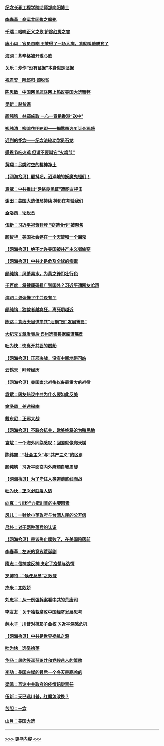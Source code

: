#### [纪念长春工程学院老师邹向阳博士](../pages/nsc993/n12585390.md?t=12020802) 
#### [李春草：命运共同体之魔影](../pages/nsc993/n12585026.md?t=12020802) 
#### [千瑞：唱响正义之歌 铲除红魔之害](../pages/nsc993/n12585002.md?t=12020802) 
#### [唐小风：官员自嘲 王某得了一场大病，我就叫他脱贫了](../pages/nsc993/n12584981.md?t=12020802) 
#### [海网：基辛格被开激心歌](../pages/nsc993/n12584946.md?t=12020802) 
#### [关乐：炒作“没有证据”本身就是证据](../pages/nsc993/n12583146.md?t=12020802) 
#### [祝君安：阮郎归‧颂脱贫](../pages/nsc993/n12583119.md?t=12020802) 
#### [陈思敏：中国网民互联网上热议美国大选舞弊](../pages/nsc993/n12582845.md?t=12020802) 
#### [吴新：脱贫谣](../pages/nsc993/n12580839.md?t=12020802) 
#### [颜纯钩：林郑施政 一心一意把香港“送中”](../pages/nsc993/n12580805.md?t=12020802) 
#### [郑纯清：柳暗花明在即——揭露窃选听证会观感](../pages/nsc993/n12580795.md?t=12020802) 
#### [迟到的怀念——纪念法轮功学员石龙](../pages/nsc993/n12580245.md?t=12020802) 
#### [感恩节吃火鸡  但请不要叫它“火鸡节”](../pages/nsc993/n12580252.md?t=12020802) 
#### [黄翔：另类时空的精神净土](../pages/nsc993/n12578638.md?t=12020802) 
#### [【网海拾贝】颤抖吧，沼泽地的妖魔鬼怪们！](../pages/nsc993/n12578552.md?t=12020802) 
#### [袁斌：中共推出“网络良民证”遭网友抨击](../pages/nsc993/n12578511.md?t=12020802) 
#### [谢田：美国大选僵局持续 神仍在考验我们](../pages/nsc993/n12577432.md?t=12020802) 
#### [金浴凤：论脱贫](../pages/nsc993/n12576386.md?t=12020802) 
#### [伍新：习近平祝贺拜登 “窃选合作”被聚焦](../pages/nsc993/n12576358.md?t=12020802) 
#### [颜智华：美国社会存在一个天使和一个魔鬼](../pages/nsc993/n12574299.md?t=12020802) 
#### [【网海拾贝】绝不允许美国被共产主义者偷窃](../pages/nsc993/n12573396.md?t=12020802) 
#### [【网海拾贝】中共才是危及全球的病毒](../pages/nsc993/n12571204.md?t=12020802) 
#### [颜纯钩：风萧易水，为黄之锋们壮行色](../pages/nsc993/n12571487.md?t=12020802) 
#### [千百度：将健康码推广到国外？习近平遭网友呛声](../pages/nsc993/n12570808.md?t=12020802) 
#### [海网：您读懂了中共没有？](../pages/nsc993/n12570487.md?t=12020802) 
#### [颜纯钩：独裁者越疯狂，离死期越近](../pages/nsc993/n12569055.md?t=12020802) 
#### [陈达：黄洁夫自供中共“活摘”是“发展需要”](../pages/nsc993/n12568541.md?t=12020802) 
#### [大纪元文章发表后 宾州选票数据库遭篡改](../pages/nsc993/n12568105.md?t=12020802) 
#### [吐为快：快离开共匪的贼船](../pages/nsc993/n12568462.md?t=12020802) 
#### [【网海拾贝】正邪决战，没有中间地带可站](../pages/nsc993/n12568439.md?t=12020802) 
#### [云鹤天：拜登经历](../pages/nsc993/n12567294.md?t=12020802) 
#### [【网海拾贝】美国南北战争以来最重大的战役](../pages/nsc993/n12567247.md?t=12020802) 
#### [袁斌：网友热议中共为什么要如此反美](../pages/nsc993/n12567162.md?t=12020802) 
#### [金浴凤：美选探幽](../pages/nsc993/n12567147.md?t=12020802) 
#### [戴东尼：正邪大战](../pages/nsc993/n12567033.md?t=12020802) 
#### [【网海拾贝】不联合抗共，欧美终将沦为殖民地](../pages/nsc993/n12565068.md?t=12020802) 
#### [袁斌：一个海外同胞感叹：回国就像爬天梯](../pages/nsc993/n12564986.md?t=12020802) 
#### [陈纬霆：“社会主义”与“共产主义”的区别](../pages/nsc993/n12562417.md?t=12020802) 
#### [颜纯钩：习近平面临内外麻烦自我周旋](../pages/nsc993/n12563356.md?t=12020802) 
#### [【网海拾贝】为了守住人类道德底线而战](../pages/nsc993/n12562542.md?t=12020802) 
#### [吐为快：正义必胜看大选](../pages/nsc993/n12561967.md?t=12020802) 
#### [向真：“川粉”力挺川普的主要因素](../pages/nsc993/n12560774.md?t=12020802) 
#### [风儿：一封给小英政府与台湾人民的公开信](../pages/nsc993/n12560581.md?t=12020802) 
#### [吕朴：对于两种落后的认识](../pages/nsc993/n12560492.md?t=12020802) 
#### [【网海拾贝】是该终止腐败了，在美国陷落前](../pages/nsc993/n12559936.md?t=12020802) 
#### [李春草：左派的竞选荒诞剧](../pages/nsc993/n12558380.md?t=12020802) 
#### [隋志：信神或反神 决定了疫情与选情](../pages/nsc993/n12558255.md?t=12020802) 
#### [罗博特：“候任总统”之败登](../pages/nsc993/n12558189.md?t=12020802) 
#### [杰米：念奴娇](../pages/nsc993/n12558174.md?t=12020802) 
#### [刘忠平：从一例强拆案看中共的荒唐司](../pages/nsc993/n12558036.md?t=12020802) 
#### [李友友：关于独裁腐败中国经济发展思考](../pages/nsc993/n12558004.md?t=12020802) 
#### [薛木子：川普对抗影子金权 习近平深感危机](../pages/nsc993/n12557342.md?t=12020802) 
#### [【网海拾贝】中共是世界祸乱之源](../pages/nsc993/n12555353.md?t=12020802) 
#### [吐为快：选举拾英](../pages/nsc993/n12555041.md?t=12020802) 
#### [华旸：纽约等深蓝州共和党候选人的策略](../pages/nsc993/n12554309.md?t=12020802) 
#### [李劼：美国左媒的最后一个冬天是寒冷的](../pages/nsc993/n12552947.md?t=12020802) 
#### [梁鸣：再论中共政府的疫情赔偿责任](../pages/nsc993/n12553012.md?t=12020802) 
#### [伍新：天已选川普，红魔怎改换？](../pages/nsc993/n12552970.md?t=12020802) 
#### [苦胆：一念](../pages/nsc993/n12552957.md?t=12020802) 
#### [山月：美国大选](../pages/nsc993/n12552446.md?t=12020802) 

----
#### [ >>> 更早内容 <<< ](../indexes/nsc993-earlier.md)
